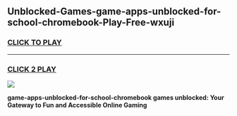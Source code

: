 
## Unblocked-Games-game-apps-unblocked-for-school-chromebook-Play-Free-wxuji
<h3>
<a href="https://premium76.site?title=game-apps-unblocked-for-school-chromebook&ref=20M">CLICK TO PLAY</a></h3>
<hr>

<h3>
<a href="https://premium76.site?title=game-apps-unblocked-for-school-chromebook&ref=20M">CLICK 2 PLAY</a>
  
</h3>

<a href="https://premium76.site?title=game-apps-unblocked-for-school-chromebook&ref=19M"><img src="https://clearcache.store/games.png"></a>


**game-apps-unblocked-for-school-chromebook games unblocked: Your Gateway to Fun and Accessible Online Gaming**
